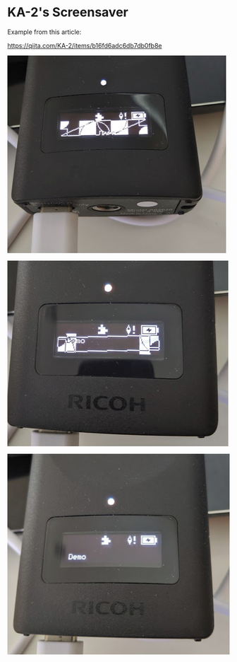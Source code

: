# KA-2's Screensaver

Example from this article:

https://qiita.com/KA-2/items/b16fd6adc6db7db0fb8e

![example 1](images/example-1.jpg)

![example 2](images/example-2.jpg)

![example 3](images/example-3.jpg)